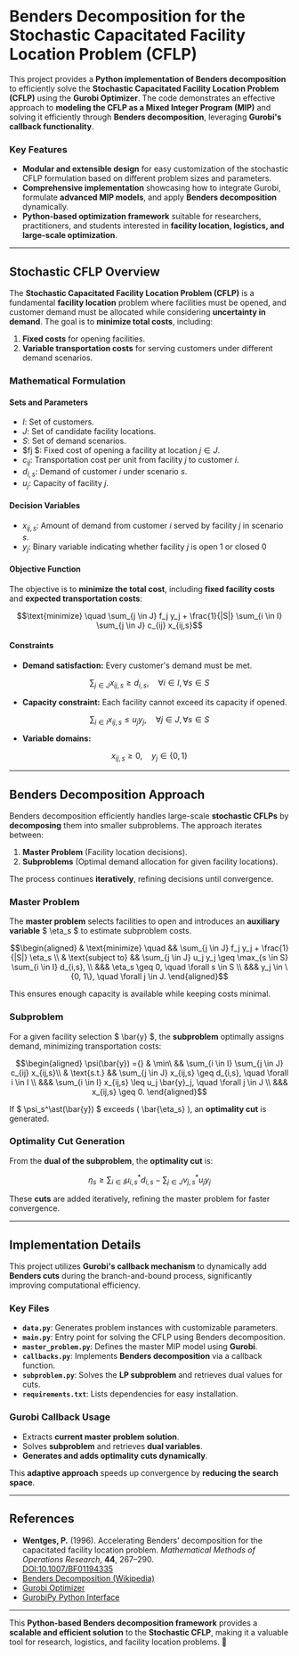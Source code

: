 # **Benders Decomposition for the Stochastic Capacitated Facility Location Problem (CFLP)**  

This project provides a **Python implementation of Benders decomposition** to efficiently solve the **Stochastic Capacitated Facility Location Problem (CFLP)** using the **Gurobi Optimizer**. The code demonstrates an effective approach to **modeling the CFLP as a Mixed Integer Program (MIP)** and solving it efficiently through **Benders decomposition**, leveraging **Gurobi's callback functionality**.  

### **Key Features**  

- **Modular and extensible design** for easy customization of the stochastic CFLP formulation based on different problem sizes and parameters.  
- **Comprehensive implementation** showcasing how to integrate Gurobi, formulate **advanced MIP models**, and apply **Benders decomposition** dynamically.  
- **Python-based optimization framework** suitable for researchers, practitioners, and students interested in **facility location, logistics, and large-scale optimization**.  

---

## **Stochastic CFLP Overview**  

The **Stochastic Capacitated Facility Location Problem (CFLP)** is a fundamental **facility location** problem where facilities must be opened, and customer demand must be allocated while considering **uncertainty in demand**. The goal is to **minimize total costs**, including:  
1. **Fixed costs** for opening facilities.  
2. **Variable transportation costs** for serving customers under different demand scenarios.  

### **Mathematical Formulation**  

#### **Sets and Parameters**  

- $I$: Set of customers.  
- $J$: Set of candidate facility locations.  
- $S$: Set of demand scenarios.  
- $fj $: Fixed cost of opening a facility at location $j \in J$.  
- $c_{ij}$: Transportation cost per unit from facility $j$ to customer $i$.  
- $d_{i,s}$: Demand of customer $i$ under scenario $s$.  
- $u_j$: Capacity of facility $j$.  

#### **Decision Variables**  

- $x_{ij,s}$: Amount of demand from customer $i$ served by facility $j$ in scenario $s$.  
- $y_j$: Binary variable indicating whether facility $j$ is open $1$ or closed $0$  

#### **Objective Function**  

The objective is to **minimize the total cost**, including **fixed facility costs** and **expected transportation costs**:  

```math
\text{minimize} \quad \sum_{j \in J} f_j y_j + \frac{1}{|S|} \sum_{i \in I} \sum_{j \in J} c_{ij} x_{ij,s}
```

#### **Constraints**  

- **Demand satisfaction:** Every customer's demand must be met.  
```math
\sum_{j \in J} x_{ij,s} \geq d_{i,s},\quad \forall i \in I, \forall s \in S
```

- **Capacity constraint:** Each facility cannot exceed its capacity if opened.  
```math
\sum_{i \in I} x_{ij,s} \leq u_j y_j, \quad \forall j \in J, \forall s \in S
```

- **Variable domains:**  
```math
x_{ij,s} \geq 0, \quad y_j \in \{0, 1\}
```

---

## **Benders Decomposition Approach**  

Benders decomposition efficiently handles large-scale **stochastic CFLPs** by **decomposing** them into smaller subproblems. The approach iterates between:  

1. **Master Problem** (Facility location decisions).  
2. **Subproblems** (Optimal demand allocation for given facility locations).  

The process continues **iteratively**, refining decisions until convergence.  

### **Master Problem**  

The **master problem** selects facilities to open and introduces an **auxiliary variable** $ \eta_s $ to estimate subproblem costs.  

```math
\begin{aligned}
    & \text{minimize} \quad && \sum_{j \in J} f_j y_j + \frac{1}{|S|} \eta_s \\
    & \text{subject to} && \sum_{j \in J} u_j y_j \geq \max_{s \in S} \sum_{i \in I} d_{i,s}, \\
    &&& \eta_s \geq 0, \quad \forall s \in S \\
    &&& y_j \in \{0, 1\}, \quad \forall j \in J.
\end{aligned}
```

This ensures enough capacity is available while keeping costs minimal.  

### **Subproblem**  

For a given facility selection $ \bar{y} $, the **subproblem** optimally assigns demand, minimizing transportation costs:  

```math
\begin{aligned}
    \psi(\bar{y}) ={} & \min\ && \sum_{i \in I} \sum_{j \in J} c_{ij} x_{ij,s}\\
    & \text{s.t.} && \sum_{j \in J} x_{ij,s} \geq d_{i,s}, \quad \forall i \in I \\
    &&& \sum_{i \in I} x_{ij,s} \leq u_j \bar{y}_j, \quad \forall j \in J \\
    &&& x_{ij,s} \geq 0.
\end{aligned}
```

If $ \psi_s^\ast(\bar{y}) $ exceeds \( \bar{\eta_s} \), an **optimality cut** is generated.  

### **Optimality Cut Generation**  

From the **dual of the subproblem**, the **optimality cut** is:  

```math
\eta_s \geq \sum_{i \in I} \mu^\ast_{i,s} d_{i,s} - \sum_{j \in J} \nu^\ast_{j,s} u_j y_j
```

These **cuts** are added iteratively, refining the master problem for faster convergence.  

---

## **Implementation Details**  

This project utilizes **Gurobi's callback mechanism** to dynamically add **Benders cuts** during the branch-and-bound process, significantly improving computational efficiency.  

### **Key Files**  

- **`data.py`**: Generates problem instances with customizable parameters.  
- **`main.py`**: Entry point for solving the CFLP using Benders decomposition.  
- **`master_problem.py`**: Defines the master MIP model using **Gurobi**.  
- **`callbacks.py`**: Implements **Benders decomposition** via a callback function.  
- **`subproblem.py`**: Solves the **LP subproblem** and retrieves dual values for cuts.  
- **`requirements.txt`**: Lists dependencies for easy installation.  

### **Gurobi Callback Usage**  

- Extracts **current master problem solution**.  
- Solves **subproblem** and retrieves **dual variables**.  
- **Generates and adds optimality cuts dynamically**.  

This **adaptive approach** speeds up convergence by **reducing the search space**.  

---

## **References**  

- **Wentges, P.** (1996). Accelerating Benders' decomposition for the capacitated facility location problem. *Mathematical Methods of Operations Research*, **44**, 267–290.  
  [DOI:10.1007/BF01194335](https://doi.org/10.1007/BF01194335)  
- [Benders Decomposition (Wikipedia)](https://en.wikipedia.org/wiki/Benders_decomposition)  
- [Gurobi Optimizer](https://www.gurobi.com/solutions/gurobi-optimizer/)  
- [GurobiPy Python Interface](https://pypi.org/project/gurobipy/)  

---

This **Python-based Benders decomposition framework** provides a **scalable and efficient solution** to the **Stochastic CFLP**, making it a valuable tool for research, logistics, and facility location problems. 🚀

